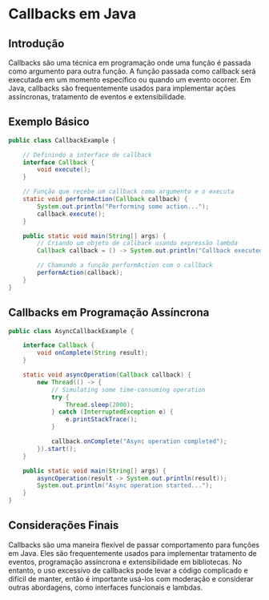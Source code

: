 # Callbacks em Java

## Introdução

Callbacks são uma técnica em programação onde uma função é passada como argumento para outra função. A função passada como callback será executada em um momento específico ou quando um evento ocorrer. Em Java, callbacks são frequentemente usados para implementar ações assíncronas, tratamento de eventos e extensibilidade.

## Exemplo Básico

```java
public class CallbackExample {

    // Definindo a interface de callback
    interface Callback {
        void execute();
    }

    // Função que recebe um callback como argumento e o executa
    static void performAction(Callback callback) {
        System.out.println("Performing some action...");
        callback.execute();
    }

    public static void main(String[] args) {
        // Criando um objeto de callback usando expressão lambda
        Callback callback = () -> System.out.println("Callback executed!");

        // Chamando a função performAction com o callback
        performAction(callback);
    }
}
```

## Callbacks em Programação Assíncrona

```java
public class AsyncCallbackExample {

    interface Callback {
        void onComplete(String result);
    }

    static void asyncOperation(Callback callback) {
        new Thread(() -> {
            // Simulating some time-consuming operation
            try {
                Thread.sleep(2000);
            } catch (InterruptedException e) {
                e.printStackTrace();
            }

            callback.onComplete("Async operation completed");
        }).start();
    }

    public static void main(String[] args) {
        asyncOperation(result -> System.out.println(result));
        System.out.println("Async operation started...");
    }
}
```

## Considerações Finais

Callbacks são uma maneira flexível de passar comportamento para funções em Java. Eles são frequentemente usados para implementar tratamento de eventos, programação assíncrona e extensibilidade em bibliotecas. No entanto, o uso excessivo de callbacks pode levar a código complicado e difícil de manter, então é importante usá-los com moderação e considerar outras abordagens, como interfaces funcionais e lambdas.